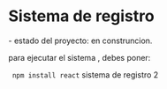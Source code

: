 <h1> Sistema de registro</h1>
- estado del proyecto: en construncion.

para ejecutar el sistema , debes poner:

``` npm install react```
sistema de registro 2 
